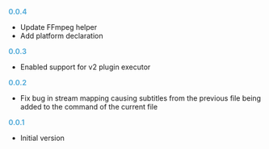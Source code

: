 
**<span style="color:#56adda">0.0.4</span>**
- Update FFmpeg helper
- Add platform declaration

**<span style="color:#56adda">0.0.3</span>**
- Enabled support for v2 plugin executor

**<span style="color:#56adda">0.0.2</span>**
- Fix bug in stream mapping causing subtitles from the previous file being added to the command of the current file

**<span style="color:#56adda">0.0.1</span>**
- Initial version
